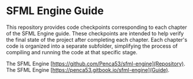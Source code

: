 # SFML Engine Guide

This repository provides code checkpoints corresponding to each chapter of the SFML Engine guide. These checkpoints are intended to help verify the final state of the project after completing each chapter. Each chapter's code is organized into a separate subfolder, simplifying the process of compiling and running the code at that specific stage.

The SFML Engine [https://github.com/Penca53/sfml-engine](Repository).
The SFML Engine [https://penca53.gitbook.io/sfml-engine](Guide).







